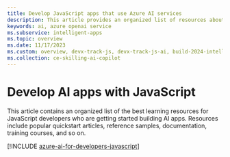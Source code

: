 ```yaml
---
title: Develop JavaScript apps that use Azure AI services
description: This article provides an organized list of resources about Azure AI scenarios for JavaScript developers, including documentation and code samples.
keywords: ai, azure openai service
ms.subservice: intelligent-apps
ms.topic: overview
ms.date: 11/17/2023
ms.custom: overview, devx-track-js, devx-track-js-ai, build-2024-intelligent-apps
ms.collection: ce-skilling-ai-copilot
---
```


# Develop AI apps with JavaScript

This article contains an organized list of the best learning resources for JavaScript developers who are getting started building AI apps. Resources include popular quickstart articles, reference samples, documentation, training courses, and so on.

[!INCLUDE [azure-ai-for-developers-javascript](../ai/includes/azure-ai-for-developers-javascript.md)]

